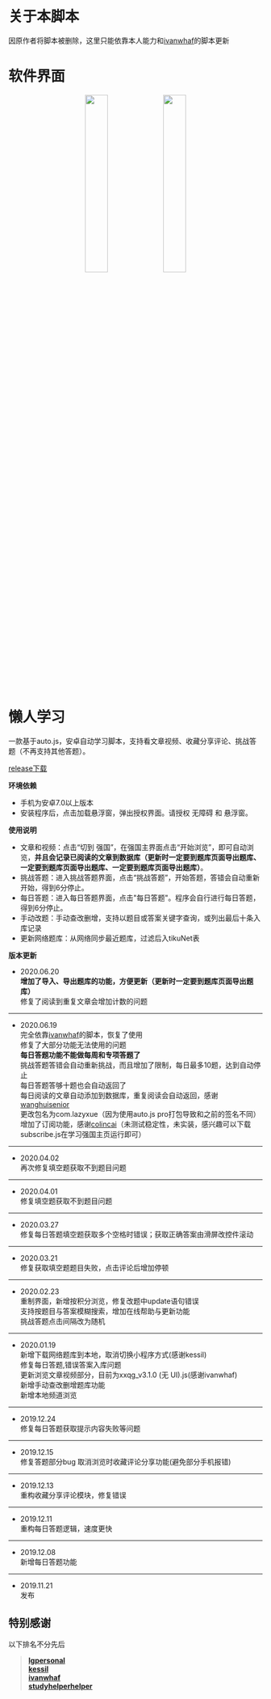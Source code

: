 # 关于本脚本

因原作者将脚本被删除，这里只能依靠本人能力和[ivanwhaf](https://github.com/ivanwhaf/xxqg-helper)的脚本更新  

# 软件界面
<div align="center">
<img src="https://ftp.bmp.ovh/imgs/2020/06/bfecded9b5fb510b.jpg" height="30%" width ="30%" />
<img src = 'https://ftp.bmp.ovh/imgs/2020/06/beb751a02940ceb9.jpg' height="30%" width ="30%" />
</div>

# 懒人学习

一款基于auto.js，安卓自动学习脚本，支持看文章视频、收藏分享评论、挑战答题（不再支持其他答题）。

[release下载](https://github.com/lolisaikou/LazyStudy/releases/)

**环境依赖**

- 手机为安卓7.0以上版本
- 安装程序后，点击加载悬浮窗，弹出授权界面。请授权 无障碍 和 悬浮窗。

**使用说明**
- 文章和视频：点击“切到 强国”，在强国主界面点击“开始浏览”，即可自动浏览，**并且会记录已阅读的文章到数据库（更新时一定要到题库页面导出题库、一定要到题库页面导出题库、一定要到题库页面导出题库）**。
- 挑战答题：进入挑战答题界面，点击“挑战答题”，开始答题，答错会自动重新开始，得到6分停止。
- 每日答题：进入每日答题界面，点击"每日答题"。程序会自行进行每日答题，得到6分停止。
- 手动改题：手动查改删增，支持以题目或答案关键字查询，或列出最后十条入库记录
- 更新网络题库：从网络同步最近题库，过滤后入tikuNet表

**版本更新**
- 2020.06.20  
        **增加了导入、导出题库的功能，方便更新（更新时一定要到题库页面导出题库）**  
        修复了阅读到重复文章会增加计数的问题  
***
- 2020.06.19  
        完全依靠[ivanwhaf](https://github.com/ivanwhaf/xxqg-helper)的脚本，恢复了使用  
        修复了大部分功能无法使用的问题  
        **每日答题功能不能做每周和专项答题了**  
        挑战答题答错会自动重新挑战，而且增加了限制，每日最多10题，达到自动停止  
        每日答题答够十题也会自动返回了  
        每日阅读的文章自动添加到数据库，重复阅读会自动返回，感谢[wanghuisenior](https://github.com/wanghuisenior)  
        更改包名为com.lazyxue（因为使用auto.js pro打包导致和之前的签名不同）  
        增加了订阅功能，感谢[colincai](https://github.com/ivanwhaf/xxqg-helper/issues/75)（未测试稳定性，未实装，感兴趣可以下载subscribe.js在学习强国主页运行即可）  
***
        
- 2020.04.02  
        再次修复填空题获取不到题目问题  
***
- 2020.04.01  
        修复填空题获取不到题目问题  
***
- 2020.03.27  
        修复每日答题填空题获取多个空格时错误；获取正确答案由滑屏改控件滚动  
***
- 2020.03.21  
        修复获取填空题题目失败，点击评论后增加停顿  
***
- 2020.02.23  
        重制界面，新增按积分浏览，修复改题中update语句错误  
        支持按题目与答案模糊搜索，增加在线帮助与更新功能    
        挑战答题点击间隔改为随机  
***
- 2020.01.19  
        新增下载网络题库到本地，取消切换小程序方式(感谢kessil)    
        修复每日答题,错误答案入库问题    
        更新浏览文章视频部分，目前为xxqg_v3.1.0 (无 UI).js(感谢ivanwhaf)    
        新增手动查改删增题库功能    
        新增本地频道浏览    
***
- 2019.12.24  
        修复每日答题获取提示内容失败等问题    
***
- 2019.12.15  
        修复答题部分bug 取消浏览时收藏评论分享功能(避免部分手机报错)    
***
- 2019.12.13  
        重构收藏分享评论模块，修复错误    
***
- 2019.12.11  
        重构每日答题逻辑，速度更快    
***
- 2019.12.08  
        新增每日答题功能    
***
- 2019.11.21  
        发布    

**特别感谢**
--
以下排名不分先后  
>[**lgpersonal**](https://github.com/lgpersonal/)  
>[**kessil**](https://github.com/kessil/AutoXue)  
>[**ivanwhaf**](https://github.com/ivanwhaf/xxqg-helper)  
>[**studyhelperhelper**](https://github.com/studyhelperhelper/studyhelper)  
